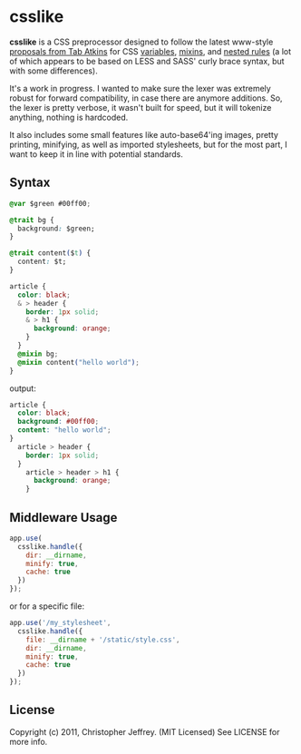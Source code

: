 # csslike

__csslike__ is a CSS preprocessor designed to follow the latest www-style
[proposals from Tab Atkins][tab] for CSS [variables][vars], [mixins][mixins],
and [nested rules][nest] (a lot of which appears to be based on LESS and SASS'
curly brace syntax, but with some differences).

It's a work in progress. I wanted to make sure the lexer was extremely robust
for forward compatibility, in case there are anymore additions. So, the lexer
is pretty verbose, it wasn't built for speed, but it will tokenize anything,
nothing is hardcoded.

It also includes some small features like auto-base64'ing images, pretty
printing, minifying, as well as imported stylesheets, but for the most part, I
want to keep it in line with potential standards.

[tab]: http://www.xanthir.com/blog/b49w0
[vars]: http://lists.w3.org/Archives/Public/www-style/2011Feb/0311.html
[mixins]: http://lists.w3.org/Archives/Public/www-style/2011Mar/0478.html
[nest]: http://lists.w3.org/Archives/Public/www-style/2011Jun/0022.html

[var-draft]: http://lists.w3.org/Archives/Public/www-style/2011Jun/0329.html

## Syntax

``` css
@var $green #00ff00;

@trait bg {
  background: $green;
}

@trait content($t) {
  content: $t;
}

article {
  color: black;
  & > header {
    border: 1px solid;
    & > h1 {
      background: orange;
    }
  }
  @mixin bg;
  @mixin content("hello world");
}
```

output:

``` css
article {
  color: black;
  background: #00ff00;
  content: "hello world";
}
  article > header {
    border: 1px solid;
  }
    article > header > h1 {
      background: orange;
    }
```

## Middleware Usage

``` js
app.use(
  csslike.handle({
    dir: __dirname,
    minify: true,
    cache: true
  })
});
```

or for a specific file:

``` js
app.use('/my_stylesheet',
  csslike.handle({
    file: __dirname + '/static/style.css',
    dir: __dirname,
    minify: true,
    cache: true
  })
});
```

## License

Copyright (c) 2011, Christopher Jeffrey. (MIT Licensed)
See LICENSE for more info.
